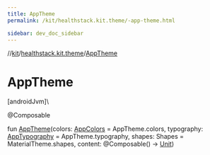 ```yaml
---
title: AppTheme
permalink: /kit/healthstack.kit.theme/-app-theme.html

sidebar: dev_doc_sidebar
---
```

//[kit](../../kit.html)/[healthstack.kit.theme](index.html)/[AppTheme](-app-theme.html)



# AppTheme



[androidJvm]\




@Composable



fun [AppTheme](-app-theme.html)(colors: [AppColors](-app-colors/index.html) = AppTheme.colors, typography: [AppTypography](-app-typography/index.html) = AppTheme.typography, shapes: Shapes = MaterialTheme.shapes, content: @Composable() -&gt; [Unit](https://kotlinlang.org/api/latest/jvm/stdlib/kotlin/-unit/index.html))




